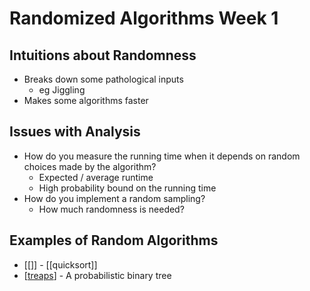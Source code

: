 # Randomized Algorithms Week 1

## Intuitions about Randomness
- Breaks down some pathological inputs
  - eg Jiggling
- Makes some algorithms faster

## Issues with Analysis
- How do you measure the running time when it depends on random choices made by the algorithm?
  - Expected / average runtime
  - High probability bound on the running time
- How do you implement a random sampling?
  - How much randomness is needed?

## Examples of Random Algorithms
- [[]] - [[quicksort]]
- [[treaps]] - A probabilistic binary tree


[//begin]: # "Autogenerated link references for markdown compatibility"
[treaps]: treaps "Treaps"
[//end]: # "Autogenerated link references"